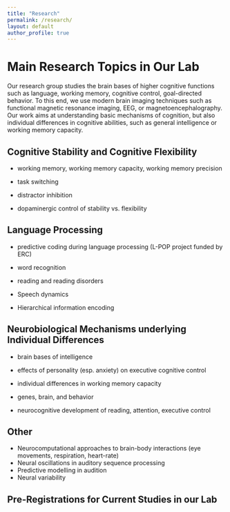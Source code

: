 ```yaml
---
title: "Research"
permalink: /research/
layout: default
author_profile: true
---
```




# Main Research Topics in Our Lab

Our research group studies the brain bases of higher cognitive functions such as language, working memory, cognitive control, goal-directed behavior. To this end, we use modern brain imaging techniques such as functional magnetic resonance imaging, EEG, or magnetoencephalography. Our work aims at understanding basic mechanisms of cognition, but also individual differences in cognitive abilities, such as general intelligence or working memory capacity.

 
## Cognitive Stability and Cognitive Flexibility

- working memory, working memory capacity, working memory precision

- task switching

- distractor inhibition

- dopaminergic control of stability vs. flexibility

 
## Language Processing

- predictive coding during language processing (L-POP project funded by ERC)

- word recognition

- reading and reading disorders

- Speech dynamics
- Hierarchical information encoding  


 
## Neurobiological Mechanisms underlying Individual Differences

- brain bases of intelligence

- effects of personality (esp. anxiety) on executive cognitive control

- individual differences in working memory capacity

- genes, brain, and behavior

- neurocognitive development of reading, attention, executive control

## Other

- Neurocomputational approaches to brain-body interactions (eye movements, respiration, heart-rate)
- Neural oscillations in auditory sequence processing
- Predictive modelling in audition 
- Neural variability



## Pre-Registrations for Current Studies in our Lab
